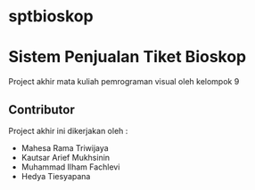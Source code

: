 # sptbioskop
# Sistem Penjualan Tiket Bioskop
Project akhir mata kuliah pemrograman visual oleh kelompok 9

## Contributor
Project akhir ini dikerjakan oleh :
- Mahesa Rama Triwijaya
- Kautsar Arief Mukhsinin
- Muhammad Ilham Fachlevi
- Hedya Tiesyapana
